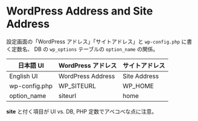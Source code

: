 # WordPress Address and Site Address

設定画面の「WordPress アドレス」「サイトアドレス」と `wp-config.php` に書く定数名、 DB の `wp_options` テーブルの `option_name` の関係。


| 日本語 UI      | WordPress アドレス | サイトアドレス |
|----------------|--------------------|----------------|
| English UI     | WordPress Address  | Site Address   |
| wp-config.php  | WP\_SITEURL        | WP\_HOME |
| option\_name   | siteurl            | home     |

**site** と付く項目が UI vs. DB, PHP 定数でアベコベな点に注意。


